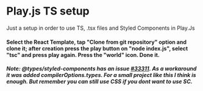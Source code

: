 # Play.js TS setup
Just a setup in order to use TS, .tsx files and Styled Components in Play.Js
#### Select the React Template, tap "Clone from git repository" option and clone it; after creation press the play button on "node index.js", select "tsc" and press play again. Press the "world" icon. Done it.
##### Note: @types/styled-components has an issue [#33311](https://github.com/DefinitelyTyped/DefinitelyTyped/issues/33311). As a workaround it was added compilerOptions.types. For a small project like this I think is enough. But remember you can still use CSS if you dont want to use SC.
